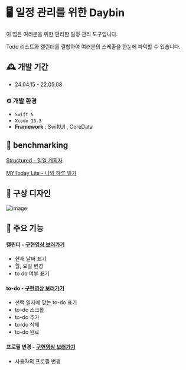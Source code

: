 # 🖥️ 일정 관리를 위한 Daybin
이 앱은 여러분을 위한 편리한 일정 관리 도구입니다.

Todo 리스트와 캘린더를 결합하여 여러분의 스케줄을 한눈에 파악할 수 있습니다.
<br>

## 🕰️ 개발 기간
* 24.04.15 - 22.05.08

### ⚙️ 개발 환경
- `Swift 5`
- `Xcode 15.3`
- **Framework** : SwiftUI , CoreData

## 🔎 benchmarking
<a href="https://www.notion.so/Structured-baecbb516c8248979953afef4f2d0c16?pvs=4">Structured - 일일 계획자</a>

<a href="https://www.notion.so/MYToday-Lite-655216303c4f4d809a19810dc8042226?pvs=4">MYToday Lite - 나의 하루 일기</a>

## 🎨 구상 디자인
![image](https://github.com/Sheep1sik/Daybin/assets/88019314/71476676-677f-4662-8a50-98006d44ebd8)



## 📌 주요 기능
#### 캘린더 - <a href="https://www.notion.so/Daybin-d1c3d9f1c00948389c1f6ecda646b4bc?pvs=4#ce389e95995c44798b761c9c4cb9a0ba"> 구현영상 보러가기 </a>
- 현재 날짜 표기
- 월, 요일 변경
- to do 여부 표기

#### to-do - <a href="https://www.notion.so/Daybin-d1c3d9f1c00948389c1f6ecda646b4bc?pvs=4#e84710846dc34cf2abbfee765e35e6e8"> 구현영상 보러가기 </a>
- 선택 일자에 맞는 to-do 표기
- to-do 스크롤
- to-do 추가
- to-do 삭제
- to-do 완료

#### 프로필 변경 - <a href="https://www.notion.so/Daybin-d1c3d9f1c00948389c1f6ecda646b4bc?pvs=4#21696e4676ca4b0c96bbfcd2f23d3d75"> 구현영상 보러가기 </a>
- 사용자의 프로필 변경
